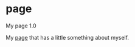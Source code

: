 # page
My page 1.0

My [page](https://r3neschou.github.io/page/) that has a little something about myself.
